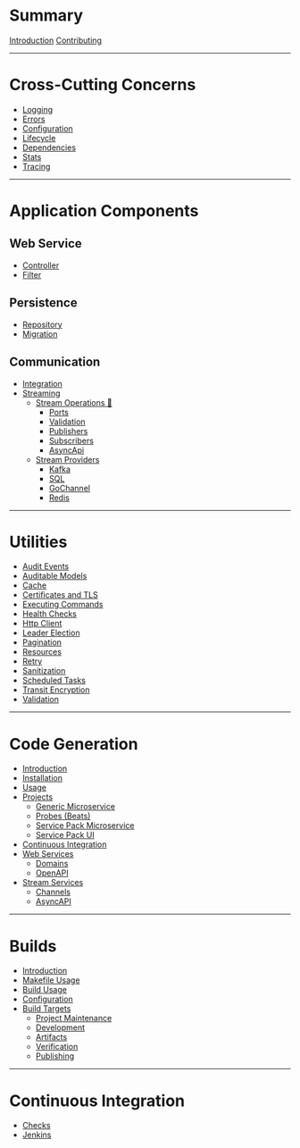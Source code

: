 # Summary

[Introduction](README.md)
[Contributing](CONTRIBUTING.md)

---

# Cross-Cutting Concerns
- [Logging](log/README.md)
- [Errors](types/docs/errors.md)
- [Configuration](config/README.md)
- [Lifecycle](app/README.md)
- [Dependencies](app/context.md)
- [Stats](stats/README.md)
- [Tracing](trace/README.md)

---

# Application Components

## Web Service 
- [Controller](webservice/controller.md)
- [Filter]()

## Persistence
- [Repository](sqldb/repository.md)
- [Migration]()

## Communication
- [Integration]()
- [Streaming]()
  - [Stream Operations 🎉](ops/streamops/README.md)
    - [Ports](ops/streamops/ports.md)
    - [Validation](ops/streamops/validation.md)
    - [Publishers](ops/streamops/publishers.md)
    - [Subscribers](ops/streamops/subscribers.md)
    - [AsyncApi](schema/asyncapi/README.md)
  - [Stream Providers]()
    - [Kafka]()
    - [SQL]()
    - [GoChannel]()
    - [Redis]()

---

# Utilities

- [Audit Events]()
- [Auditable Models]()
- [Cache](cache/lru/README.md)
- [Certificates and TLS](certificate/README.md)
- [Executing Commands]()
- [Health Checks]()
- [Http Client]()
- [Leader Election]()
- [Pagination]()
- [Resources](resource/README.md)
- [Retry](retry/README.md)
- [Sanitization](sanitize/README.md)
- [Scheduled Tasks](scheduled/README.md)
- [Transit Encryption](transit/README.md)
- [Validation]()

---

# Code Generation

- [Introduction](skel/README.md)
- [Installation](skel/docs/installation.md)
- [Usage](skel/docs/usage.md)
- [Projects]()
  - [Generic Microservice](skel/docs/projects-generic.md)
  - [Probes (Beats)](skel/docs/projects-beats.md)
  - [Service Pack Microservice]()
  - [Service Pack UI]()
- [Continuous Integration]()
- [Web Services]()
  - [Domains]()
  - [OpenAPI]()
- [Stream Services]()
  - [Channels](skel/asyncapi/channels.md)
  - [AsyncAPI](skel/asyncapi/spec.md)

---

# Builds

- [Introduction]()
- [Makefile Usage](build/docs/usage-make.md)
- [Build Usage](build/docs/usage-build.md)
- [Configuration](build/docs/config.md)
- [Build Targets](build/docs/targets.md)
  - [Project Maintenance](build/docs/targets-project.md)
  - [Development](build/docs/targets-development.md)
  - [Artifacts](build/docs/targets-artifacts.md)
  - [Verification](build/docs/targets-verification.md)
  - [Publishing](build/docs/targets-publishing.md)

---

# Continuous Integration

- [Checks](checks/README.md)
- [Jenkins]()